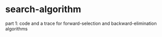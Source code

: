 # search-algorithm
part 1:
code and a trace for forward-selection and backward-elimination algorithms
